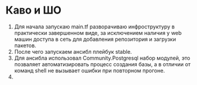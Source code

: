 # Каво и ШО
1. Для начала запускаю main.tf разворачиваю инфроструктуру в практически завершенном виде, за исключением наличия у web машин доступа в сеть для добавления репозитория и загрузки пакетов.
2. После чего запускаем ансибл плейбук stable.
3. Для ансибла использовал Community.Postgresql набор модулей, это позваляет автоматизировать процесс создания базы, а в отличии от команд shell не вызывает ошибки при повторном прогоне.
4. 